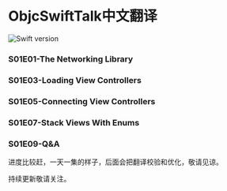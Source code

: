 # ObjcSwiftTalk中文翻译
![Swift version](https://img.shields.io/badge/swift-4.0-orange.svg)

### S01E01-The Networking Library
### S01E03-Loading View Controllers
### S01E05-Connecting View Controllers
### S01E07-Stack Views With Enums
### S01E09-Q&A
进度比较赶，一天一集的样子，后面会把翻译校验和优化，敬请见谅。

持续更新敬请关注。


